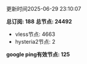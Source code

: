 更新时间2025-06-29 23:10:07

**总订阅: 188**
**总节点: 24492**
- vless节点: 4663
- hysteria2节点: 2

**google ping有效节点: 125**
